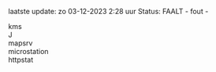 laatste update: 
zo 03-12-2023  2:28   uur 
Status: FAALT - fout - 
<div class="service R">kms</div><div class="service R">J</div><div class="service R">mapsrv</div><div class="service Y">microstation</div><div class="service G">httpstat</div>